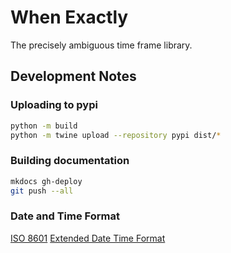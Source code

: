 # When Exactly

The precisely ambiguous time frame library.

## Development Notes

### Uploading to pypi

```bash
python -m build
python -m twine upload --repository pypi dist/*
```

### Building documentation

```bash
mkdocs gh-deploy
git push --all
```

### Date and Time Format

[ISO 8601](https://en.wikipedia.org/wiki/ISO_8601)
[Extended Date Time Format](https://www.loc.gov/standards/datetime/)